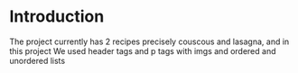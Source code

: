 # Introduction
The project currently has 2 recipes precisely couscous and lasagna,
and in this project We used header tags and p tags with imgs and ordered and unordered lists